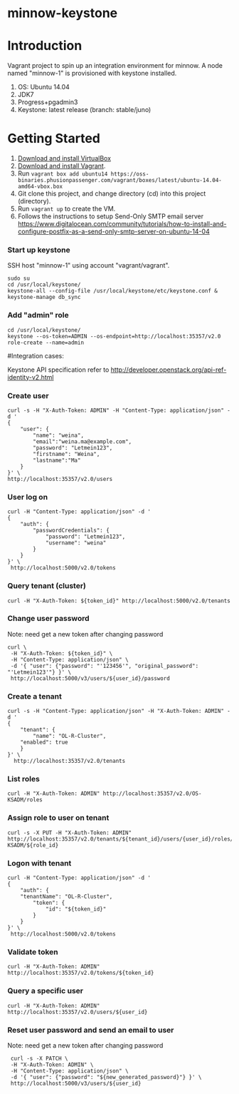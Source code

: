 minnow-keystone
================================

# Introduction

Vagrant project to spin up an integration environment for minnow. A node named "minnow-1" is provisioned with keystone installed.

1. OS: Ubuntu 14.04
2. JDK7
3. Progress+pgadmin3
4. Keystone: latest release (branch: stable/juno)

# Getting Started

1. [Download and install VirtualBox](https://www.virtualbox.org/wiki/Downloads)
2. [Download and install Vagrant](http://www.vagrantup.com/downloads.html).
3. Run ```vagrant box add ubuntu14 https://oss-binaries.phusionpassenger.com/vagrant/boxes/latest/ubuntu-14.04-amd64-vbox.box```
4. Git clone this project, and change directory (cd) into this project (directory).
5. Run ```vagrant up``` to create the VM.
6. Follows the instructions to setup Send-Only SMTP email server
https://www.digitalocean.com/community/tutorials/how-to-install-and-configure-postfix-as-a-send-only-smtp-server-on-ubuntu-14-04

### Start up keystone

SSH host "minnow-1" using account "vagrant/vagrant".

```
sudo su
cd /usr/local/keystone/
keystone-all --config-file /usr/local/keystone/etc/keystone.conf &
keystone-manage db_sync
```

### Add "admin" role

```
cd /usr/local/keystone/
keystone --os-token=ADMIN --os-endpoint=http://localhost:35357/v2.0 role-create --name=admin
```

#Integration cases:

Keystone API specification refer to http://developer.openstack.org/api-ref-identity-v2.html

### Create user

```
curl -s -H "X-Auth-Token: ADMIN" -H "Content-Type: application/json" -d '
{
	"user": {
		"name": "weina", 
		"email":"weina.ma@example.com",
		"password": "Letmein123", 
		"firstname": "Weina", 
		"lastname":"Ma"
	}
}' \
http://localhost:35357/v2.0/users
```

###  User log on

```
curl -H "Content-Type: application/json" -d '
{
    "auth": {
        "passwordCredentials": {
            "password": "Letmein123",
            "username": "weina"
        }
    }
}' \
 http://localhost:5000/v2.0/tokens
```

### Query tenant (cluster)

```
curl -H "X-Auth-Token: ${token_id}" http://localhost:5000/v2.0/tenants
```

### Change user password

Note: need get a new token after changing password

```
curl \
 -H "X-Auth-Token: ${token_id}" \
 -H "Content-Type: application/json" \
 -d '{ "user": {"password": "'123456'", "original_password": "'Letmein123'"} }' \
 http://localhost:5000/v3/users/${user_id}/password
```

### Create a tenant

```
curl -s -H "Content-Type: application/json" -H "X-Auth-Token: ADMIN" -d '
{
    "tenant": {
        "name": "OL-R-Cluster",
	"enabled": true
    }
}' \
  http://localhost:35357/v2.0/tenants
```

### List roles

```
curl -H "X-Auth-Token: ADMIN" http://localhost:35357/v2.0/OS-KSADM/roles
```

### Assign role to user on tenant

```
curl -s -X PUT -H "X-Auth-Token: ADMIN" http://localhost:35357/v2.0/tenants/${tenant_id}/users/{user_id}/roles/OS-KSADM/${role_id}
```

### Logon with tenant

```
curl -H "Content-Type: application/json" -d '
{
    "auth": {
	"tenantName": "OL-R-Cluster",
        "token": {
            "id": "${token_id}"
        }
    }
}' \
 http://localhost:5000/v2.0/tokens
```

### Validate token

```
curl -H "X-Auth-Token: ADMIN" http://localhost:35357/v2.0/tokens/${token_id}
```

### Query a specific user

```
curl -H "X-Auth-Token: ADMIN" http://localhost:35357/v2.0/users/${user_id}
```

### Reset user password and send an email to user

Note: need get a new token after changing password

```
 curl -s -X PATCH \
 -H "X-Auth-Token: ADMIN" \
 -H "Content-Type: application/json" \
 -d '{ "user": {"password": "${new_generated_password}"} }' \
 http://localhost:5000/v3/users/${user_id}
```

